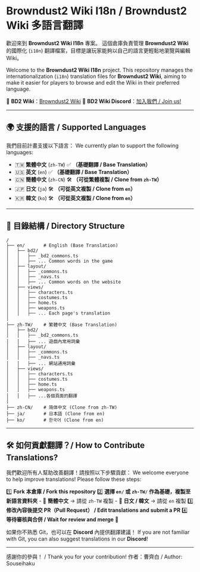 # Browndust2 Wiki I18n / Browndust2 Wiki 多語言翻譯

歡迎來到 **Browndust2 Wiki I18n** 專案。
這個倉庫負責管理 **Browndust2 Wiki** 的國際化 (`i18n`) 翻譯檔案，目標是讓玩家能夠以自己的語言更輕鬆地瀏覽與編輯 Wiki。

Welcome to the **Browndust2 Wiki I18n** project.
This repository manages the internationalization (`i18n`) translation files for **Browndust2 Wiki**, aiming to make it easier for players to browse and edit the Wiki in their preferred language.

📌 **BD2 Wiki**：[Browndust2 Wiki](https://browndust2-wiki.pages.dev/)
📌 **BD2 Wiki Discord**：[加入我們 / Join us!](https://discord.gg/PzBNacyXQW)

---

## 🌍 支援的語言 / Supported Languages
我們目前計畫支援以下語言：
We currently plan to support the following languages:

- 🇹🇼 **繁體中文** (`zh-TW`) ✅ **（基礎翻譯 / Base Translation）**
- 🇺🇸 **英文** (`en`) ✅ **（基礎翻譯 / Base Translation）**
- 🇨🇳 **簡體中文** (`zh-CN`) 🛠 **（可從繁體複製 / Clone from `zh-TW`）**
- 🇯🇵 **日文** (`ja`) 🛠 **（可從英文複製 / Clone from `en`）**
- 🇰🇷 **韓文** (`ko`) 🛠 **（可從英文複製 / Clone from `en`）**

---

## 📖 目錄結構 / Directory Structure
```plaintext
/
├── en/       # English (Base Translation)
│   ├── bd2/
│   │   ├── _bd2_commons.ts
│   │   ├── ... Common words in the game
│   ├── layout/
│   │   ├── _commons.ts
│   │   ├── _navs.ts
│   │   ├── ... Common words on the website
│   ├── views/
│   │   ├── characters.ts
│   │   ├── costumes.ts
│   │   ├── home.ts
│   │   ├── weapons.ts
│   │   ├── ... Each page's translation
│
├── zh-TW/    # 繁體中文 (Base Translation)
│   ├── bd2/
│   │   ├── _bd2_commons.ts
│   │   ├── ... 遊戲內常用詞彙
│   ├── layout/
│   │   ├── _commons.ts
│   │   ├── _navs.ts
│   │   ├── ... 網站通用詞彙
│   ├── views/
│   │   ├── characters.ts
│   │   ├── costumes.ts
│   │   ├── home.ts
│   │   ├── weapons.ts
│   │   ├── ...各個頁面的翻譯
│
├── zh-CN/    # 简体中文 (Clone from zh-TW)
├── ja/       # 日本語 (Clone from en)
├── ko/       # 한국어 (Clone from en)
```

---

## 🛠 如何貢獻翻譯？/ How to Contribute Translations?

我們歡迎所有人幫助改善翻譯！請按照以下步驟貢獻：
We welcome everyone to help improve translations! Please follow these steps:

1️⃣ **Fork 本倉庫 / Fork this repository**
2️⃣ **選擇 `en/` 或 `zh-TW/` 作為基礎，複製至新語言資料夾**
    - 📝 **簡體中文** → 請從 `zh-TW` 複製
    - 📝 **日文 / 韓文** → 請從 `en` 複製
3️⃣ **修改內容後提交 PR（Pull Request） / Edit translations and submit a PR**
4️⃣ **等待審核與合併 / Wait for review and merge** 🎉

如果你不熟悉 Git，也可以在 **Discord** 內提供翻譯建議！
If you are not familiar with Git, you can also suggest translations in our **Discord**!

---

感謝你的參與！ / Thank you for your contribution!
作者：曹齊白 / Author: Souseihaku
